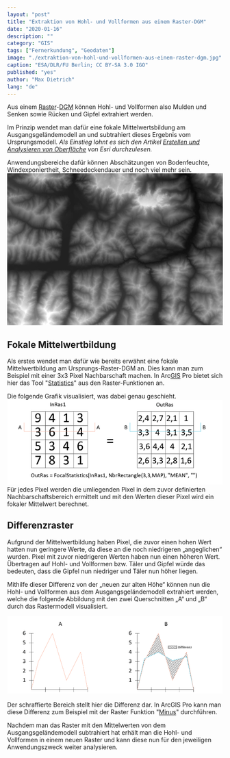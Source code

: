 ```yaml
---
layout: "post"
title: "Extraktion von Hohl- und Vollformen aus einem Raster-DGM"
date: "2020-01-16"
description: ""
category: "GIS"
tags: ["Fernerkundung", "Geodaten"]
image: "./extraktion-von-hohl-und-vollformen-aus-einem-raster-dgm.jpg"
caption: "ESA/DLR/FU Berlin; CC BY-SA 3.0 IGO"
published: "yes"
author: "Max Dietrich"
lang: "de"
---
```


Aus einem [Raster](/gis/was-sind-geodaten)-[DGM](https://de.wikipedia.org/wiki/Digitales_H%C3%B6henmodell) können Hohl- und Vollformen also Mulden und Senken sowie Rücken und Gipfel extrahiert werden.

Im Prinzip wendet man dafür eine fokale Mittelwertsbildung am Ausgangsgeländemodell an und subtrahiert dieses Ergebnis vom Ursprungsmodell. _Als Einstieg lohnt es sich den Artikel [Erstellen und Analysieren von Oberfläche](https://desktop.arcgis.com/de/arcmap/10.3/analyze/commonly-used-tools/surface-creation-and-analysis.htm "Erstellen und Analysieren von Oberfläche") von Esri durchzulesen._

Anwendungsbereiche dafür können Abschätzungen von Bodenfeuchte, Windexponiertheit, Schneedeckendauer und noch viel mehr sein. 
![Raster-DGM](./raster-dgm.png "Raster-DGM")

## Fokale Mittelwertbildung

Als erstes wendet man dafür wie bereits erwähnt eine fokale Mittelwertbildung am Ursprungs-Raster-DGM an. Dies kann man zum Beispiel mit einer 3x3 Pixel Nachbarschaft machen. In Arc[GIS](/gis/was-ist-gis "Was ist GIS?") Pro bietet sich hier das Tool "[Statistics](https://pro.arcgis.com/de/pro-app/help/data/imagery/statistics-function.htm)" aus den Raster-Funktionen an.

Die folgende Grafik visualisiert, was dabei genau geschieht. 
![Fokale Mittelwertsbildung "Fokale Mittelwertsbildung"](./fokale-mittelwertsbildung.png "Fokale Mittelwertsbildung")
Für jedes Pixel werden die umliegenden Pixel in dem zuvor definierten Nachbarschaftsbereich ermittelt und mit den Werten dieser Pixel wird ein fokaler Mittelwert berechnet.

## Differenzraster

Aufgrund der Mittelwertbildung haben Pixel, die zuvor einen hohen Wert hatten nun geringere Werte, da diese an die noch niedrigeren „angeglichen“ wurden. Pixel mit zuvor niedrigeren Werten haben nun einen höheren Wert. Übertragen auf Hohl- und Vollformen bzw. Täler und Gipfel würde das bedeuten, dass die Gipfel nun niedriger und Täler nun höher liegen.

Mithilfe dieser Differenz von der „neuen zur alten Höhe“ können nun die Hohl- und Vollformen aus dem Ausgangsgeländemodell extrahiert werden, welche die folgende Abbildung mit den zwei Querschnitten „A“ und „B“ durch das Rastermodell visualisiert.

![Differenzbildung der zwei Raster](./raster-differenz.png "Differenzbildung der zwei Raster")

Der schraffierte Bereich stellt hier die Differenz dar. In ArcGIS Pro kann man diese Differenz zum Beispiel mit der Raster Funktion "[Minus](https://pro.arcgis.com/de/pro-app/help/data/imagery/minus.htm)" durchführen.

Nachdem man das Raster mit den Mittelwerten von dem Ausgangsgeländemodell subtrahiert hat erhält man die Hohl- und Vollformen in einem neuen Raster und kann diese nun für den jeweiligen Anwendungszweck weiter analysieren.